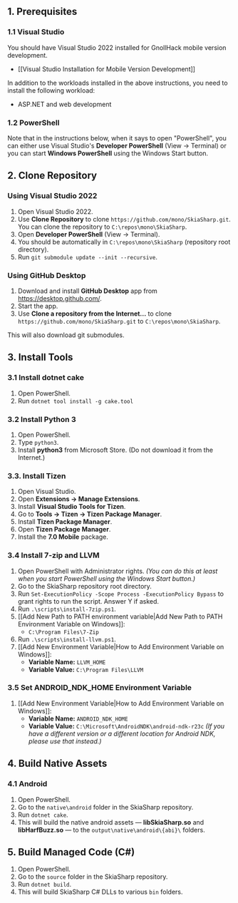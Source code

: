 ## 1. Prerequisites
### 1.1 Visual Studio
You should have Visual Studio 2022 installed for GnollHack mobile version development.

- [[Visual Studio Installation for Mobile Version Development]]

In addition to the workloads installed in the above instructions, you need to install the following workload:

- ASP.NET and web development

### 1.2 PowerShell

Note that in the instructions below, when it says to open "PowerShell", you can either use Visual Studio's **Developer PowerShell** (View → Terminal) or you can start **Windows PowerShell** using the Windows Start button.

## 2. Clone Repository
### Using Visual Studio 2022

1. Open Visual Studio 2022.
2. Use **Clone Repository** to clone `https://github.com/mono/SkiaSharp.git`. You can clone the repository to `C:\repos\mono\SkiaSharp`.
3. Open **Developer PowerShell** (View → Terminal).
4. You should be automatically in `C:\repos\mono\SkiaSharp` (repository root directory).
5. Run `git submodule update --init --recursive`.

### Using GitHub Desktop

1. Download and install **GitHub Desktop** app from https://desktop.github.com/.
2. Start the app.
3. Use **Clone a repository from the Internet...** to clone `https://github.com/mono/SkiaSharp.git` to `C:\repos\mono\SkiaSharp`.

This will also download git submodules.

## 3. Install Tools
### 3.1 Install dotnet cake

1. Open PowerShell.
2. Run `dotnet tool install -g cake.tool`

### 3.2 Install Python 3

1. Open PowerShell.
2. Type `python3`.
3. Install **python3** from Microsoft Store. (Do not download it from the Internet.)

### 3.3. Install Tizen

1. Open Visual Studio.
2. Open **Extensions → Manage Extensions**.
3. Install **Visual Studio Tools for Tizen**.
4. Go to **Tools → Tizen → Tizen Package Manager**.
5. Install **Tizen Package Manager**.
6. Open **Tizen Package Manager**.
7. Install the **7.0 Mobile** package.

### 3.4 Install 7-zip and LLVM

1. Open PowerShell with Administrator rights. _(You can do this at least when you start PowerShell using the Windows Start button.)_
2. Go to the SkiaSharp repository root directory.
3. Run `Set-ExecutionPolicy -Scope Process -ExecutionPolicy Bypass` to grant rights to run the script. Answer Y if asked.
4. Run `.\scripts\install-7zip.ps1`.
5. [[Add New Path to PATH environment variable|Add New Path to PATH Environment Variable on Windows]]:
    - `C:\Program Files\7-Zip`
6. Run `.\scripts\install-llvm.ps1`.
7. [[Add New Environment Variable|How to Add Environment Variable on Windows]]:
    - **Variable Name:** `LLVM_HOME`
    - **Variable Value:** `C:\Program Files\LLVM`

### 3.5 Set ANDROID_NDK_HOME Environment Variable

1. [[Add New Environment Variable|How to Add Environment Variable on Windows]]:
    - **Variable Name:** `ANDROID_NDK_HOME`
    - **Variable Value:** `C:\Microsoft\AndroidNDK\android-ndk-r23c` _(If you have a different version or a different location for Android NDK, please use that instead.)_

## 4. Build Native Assets

### 4.1 Android

1. Open PowerShell.
2. Go to the `native\android` folder in the SkiaSharp repository.
3. Run `dotnet cake`.
4. This will build the native android assets — **libSkiaSharp.so** and **libHarfBuzz.so** — to the `output\native\android\{abi}\` folders.

## 5. Build Managed Code (C#)

1. Open PowerShell.
2. Go to the `source` folder in the SkiaSharp repository.
3. Run `dotnet build`.
4. This will build SkiaSharp C# DLLs to various `bin` folders.
